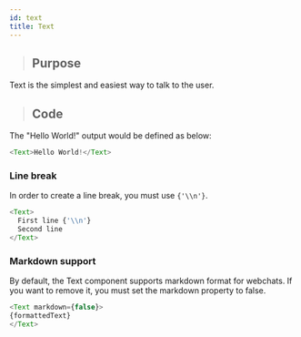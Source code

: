 ```yaml
---
id: text
title: Text
---
```


> ## Purpose

Text is the simplest and easiest way to talk to the user.

> ## Code

The "Hello World!" output would be defined as below:

```javascript
<Text>Hello World!</Text>
```

### Line break

In order to create a line break, you must use `{'\\n'}`.

```javascript
<Text>
  First line {'\\n'}
  Second line
</Text>
```

### Markdown support

By default, the Text component supports markdown format for webchats.  If you want to remove it, you must set the markdown property to false.

```javascript
<Text markdown={false}> 
{formattedText} 
</Text>
```